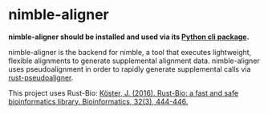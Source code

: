 # nimble-aligner
**nimble-aligner should be installed and used via its [Python cli package](https://github.com/BimberLab/nimble).**

nimble-aligner is the backend for nimble, a tool that executes lightweight, flexible alignments to generate supplemental alignment data. nimble-aligner uses pseudoalignment in order to rapidly generate supplemental calls via [rust-pseudoaligner](https://github.com/10XGenomics/rust-pseudoaligner/tree/master/src).
 
This project uses Rust-Bio: [Köster, J. (2016). Rust-Bio: a fast and safe bioinformatics library. Bioinformatics, 32(3), 444-446.](http://bioinformatics.oxfordjournals.org/content/early/2015/10/06/bioinformatics.btv573.short?rss=1)
